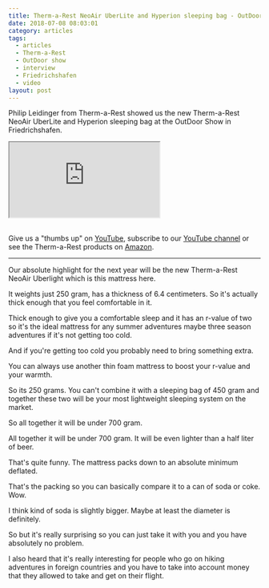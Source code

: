 ```yaml
---
title: Therm-a-Rest NeoAir UberLite and Hyperion sleeping bag - OutDoor Show Review
date: 2018-07-08 08:03:01
category: articles
tags:
  - articles
  - Therm-a-Rest
  - OutDoor show
  - interview
  - Friedrichshafen
  - video
layout: post
---
```


Philip Leidinger from Therm-a-Rest showed us the new Therm-a-Rest NeoAir UberLite and Hyperion sleeping bag at the OutDoor Show in Friedrichshafen.

<div class="embed-responsive embed-responsive-16by9">
    <iframe class="embed-responsive-item" src="https://www.youtube.com/embed/I_FeqkB4GNU"></iframe>
</div>
<br>
<!--more-->

Give us a "thumbs up" on <a rel="nofollow" href="https://www.youtube.com/watch?v=I_FeqkB4GNU"  target="_blank">YouTube</a>, subscribe to our <a rel="nofollow"  target="_blank"  href="https://www.youtube.com/channel/UCnO9Q_m9EaOCrHmmQIBVBNw?sub_confirmation=1">YouTube channel</a> or see the Therm-a-Rest products on <a rel="nofollow" href="https://amzn.to/2KVt37w"  target="_blank">Amazon</a>.

---

Our absolute highlight for the next year will be the new Therm-a-Rest NeoAir Uberlight which is this mattress here.

It weights just 250 gram, has a thickness of 6.4 centimeters. So it's actually thick enough that you feel comfortable in it.

Thick enough to give you a comfortable sleep and it has an r-value of two so it's the ideal mattress for any summer adventures maybe
three season adventures if it's not getting too cold.

And if you're getting too cold you probably need to bring something extra.

You can always use another thin foam mattress to boost your r-value and your warmth.

So its 250 grams. You can't combine it with a sleeping bag of 450 gram and together these two will be your most lightweight sleeping system on the market.

So all together it will be under 700 gram.

All together it will be under 700 gram. It will be even lighter than a half liter of beer.

That's quite funny. The mattress packs down to an absolute minimum deflated.

That's the packing so you can basically compare it to a can of soda or coke. Wow.

I think kind of soda is slightly bigger. Maybe at least the diameter is definitely.

So but it's really surprising so you can just take it with you and you have absolutely no problem.

I also heard that it's really interesting for people who go on hiking adventures in foreign countries and you have to take into account money that they allowed to take and get on their flight.
